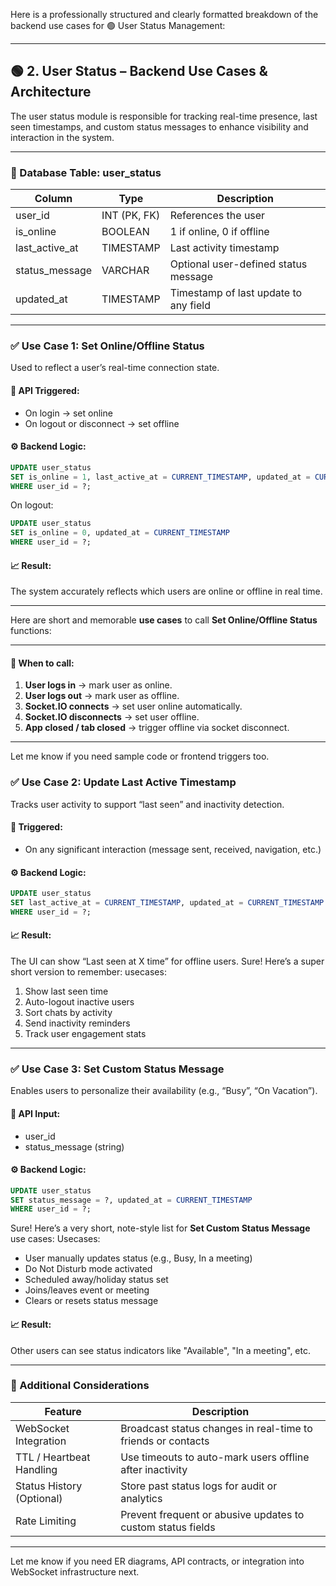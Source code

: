 Here is a professionally structured and clearly formatted breakdown of the backend use cases for 🟢 User Status Management:

---

## 🟢 2. User Status – Backend Use Cases & Architecture

The user status module is responsible for tracking real-time presence, last seen timestamps, and custom status messages to enhance visibility and interaction in the system.

---

### 📌 Database Table: user\_status

| Column           | Type         | Description                           |
| ---------------- | ------------ | ------------------------------------- |
| user\_id         | INT (PK, FK) | References the user                   |
| is\_online       | BOOLEAN      | 1 if online, 0 if offline             |
| last\_active\_at | TIMESTAMP    | Last activity timestamp               |
| status\_message  | VARCHAR      | Optional user-defined status message  |
| updated\_at      | TIMESTAMP    | Timestamp of last update to any field |

---

### ✅ Use Case 1: Set Online/Offline Status

Used to reflect a user’s real-time connection state.

#### 🔹 API Triggered:

* On login → set online
* On logout or disconnect → set offline

#### ⚙️ Backend Logic:

```sql
UPDATE user_status
SET is_online = 1, last_active_at = CURRENT_TIMESTAMP, updated_at = CURRENT_TIMESTAMP
WHERE user_id = ?;
```

On logout:

```sql
UPDATE user_status
SET is_online = 0, updated_at = CURRENT_TIMESTAMP
WHERE user_id = ?;
```

#### 📈 Result:

The system accurately reflects which users are online or offline in real time.

---

Here are short and memorable **use cases** to call **Set Online/Offline Status** functions:

---


#### 🔹 When to call:

1. **User logs in** → mark user as online.
2. **User logs out** → mark user as offline.
3. **Socket.IO connects** → set user online automatically.
4. **Socket.IO disconnects** → set user offline.
5. **App closed / tab closed** → trigger offline via socket disconnect.

---

Let me know if you need sample code or frontend triggers too.


### ✅ Use Case 2: Update Last Active Timestamp

Tracks user activity to support “last seen” and inactivity detection.

#### 🔹 Triggered:

* On any significant interaction (message sent, received, navigation, etc.)

#### ⚙️ Backend Logic:

```sql
UPDATE user_status
SET last_active_at = CURRENT_TIMESTAMP, updated_at = CURRENT_TIMESTAMP
WHERE user_id = ?;
```

#### 📈 Result:

The UI can show “Last seen at X time” for offline users.
Sure! Here’s a super short version to remember:
usecases:
1. Show last seen time
2. Auto-logout inactive users
3. Sort chats by activity
4. Send inactivity reminders
5. Track user engagement stats


---

### ✅ Use Case 3: Set Custom Status Message

Enables users to personalize their availability (e.g., “Busy”, “On Vacation”).

#### 🔹 API Input:

* user\_id
* status\_message (string)

#### ⚙️ Backend Logic:

```sql
UPDATE user_status
SET status_message = ?, updated_at = CURRENT_TIMESTAMP
WHERE user_id = ?;
```
Sure! Here’s a very short, note-style list for **Set Custom Status Message** use cases:
Usecases:
* User manually updates status (e.g., Busy, In a meeting)
* Do Not Disturb mode activated
* Scheduled away/holiday status set
* Joins/leaves event or meeting
* Clears or resets status message


#### 📈 Result:

Other users can see status indicators like "Available", "In a meeting", etc.

---

### 🧠 Additional Considerations

| Feature                   | Description                                                  |
| ------------------------- | ------------------------------------------------------------ |
| WebSocket Integration     | Broadcast status changes in real-time to friends or contacts |
| TTL / Heartbeat Handling  | Use timeouts to auto-mark users offline after inactivity     |
| Status History (Optional) | Store past status logs for audit or analytics                |
| Rate Limiting             | Prevent frequent or abusive updates to custom status fields  |

---

Let me know if you need ER diagrams, API contracts, or integration into WebSocket infrastructure next.
